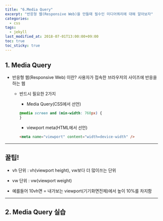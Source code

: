 ```yaml
---
title: "6.Media Query"
excerpt: "반응형 웹(Responsive Web)을 만들때 필수인 미디어쿼리에 대해 알아보자"
categories:
  - css
tags:
  - jekyll
last_modified_at: 2018-07-01T13:00:00+09:00
toc: true
toc_sticky: true
---
```


## 1. Media Query

- 반응형 웹(Responsive Web) 이란? 사용자가 접속한 브라우저의 사이즈에 반응을 하는 웹

  - 반드시 필요한 2가지

    - Media Query(CSS에서 선언)

    ```css
    @media screen and (min-width: 760px) {
    }
    ```

    <!--해석: 내가 미디어 쿼리를 선언할꺼야(@media), screen에 관해서 얘기할건데
        최소 사이즈가 768px 이다 즉 768px 이상에서는 다음과 같은 css를 주어라.
        즉 미디어쿼리를 해줌으로써 사이즈마다 다른 css가 적용됨
        min-width와 max-width 가 어렵게 늦겨지면 min-width는 이상이라고 생각하고
        max-width는 이하라고 생각하자.
        -->

    - viewport meta(HTML에서 선언)

    ```html
    <meta name="viewport" content="width=device-width" />
    ```

     <!-- 해석 : 나는 메타데이터를 줄건데 viewport에 관한걸 줄거고, 앞으로 웹사이트의 크기는 사용자가 사용하는 디바이스 크기에 맞춰줘  -->

---

## 꿀팁!

- vh 단위 : vh(viewport height), vw보다 더 많이쓰는 단위

* vw 단위 : vw(viewport weight)

- 예를들어 10vh면 = 내가보는 viewport(기기화면전체)에서 높이 10%를 차지함

---

## 2. Media Query 실습
